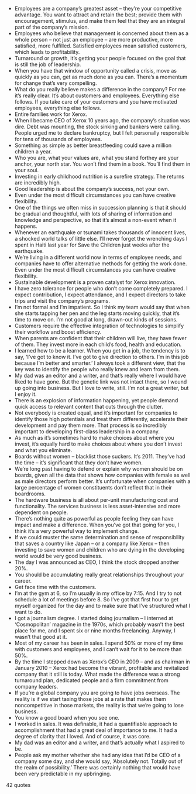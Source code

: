  - Employees are a company’s greatest asset – they’re your competitive advantage. You want to attract and retain the best; provide them with encouragement, stimulus, and make them feel that they are an integral part of the company’s mission.
 - Employees who believe that management is concerned about them as a whole person – not just an employee – are more productive, more satisfied, more fulfilled. Satisfied employees mean satisfied customers, which leads to profitability.
 - Turnaround or growth, it’s getting your people focused on the goal that is still the job of leadership.
 - When you have that window of opportunity called a crisis, move as quickly as you can, get as much done as you can. There’s a momentum for change that’s very compelling.
 - What do you really believe makes a difference in the company? For me it’s really clear. It’s about customers and employees. Everything else follows. If you take care of your customers and you have motivated employees, everything else follows.
 - Entire families work for Xerox.
 - When I became CEO of Xerox 10 years ago, the company’s situation was dire. Debt was mounting, the stock sinking and bankers were calling. People urged me to declare bankruptcy, but I felt personally responsible for tens of thousands of employees.
 - Something as simple as better breastfeeding could save a million children a year.
 - Who you are, what your values are, what you stand forthey are your anchor, your north star. You won’t find them in a book. You’ll find them in your soul.
 - Investing in early childhood nutrition is a surefire strategy. The returns are incredibly high.
 - Good leadership is about the company’s success, not your own.
 - Even under the most difficult circumstances you can have creative flexibility.
 - One of the things we often miss in succession planning is that it should be gradual and thoughtful, with lots of sharing of information and knowledge and perspective, so that it’s almost a non-event when it happens.
 - Whenever an earthquake or tsunami takes thousands of innocent lives, a shocked world talks of little else. I’ll never forget the wrenching days I spent in Haiti last year for Save the Children just weeks after the earthquake.
 - We’re living in a different world now in terms of employee needs, and companies have to offer alternative methods for getting the work done. Even under the most difficult circumstances you can have creative flexibility.
 - Sustainable development is a proven catalyst for Xerox innovation.
 - I have zero tolerance for people who don’t come completely prepared. I expect contribution, I expect attendance, and I expect directors to take trips and visit the company’s programs.
 - I’m not formal and I’m impatient. So I think my team would say that when she starts tapping her pen and the leg starts moving quickly, that it’s time to move on. I’m not good at long, drawn-out kinds of sessions.
 - Customers require the effective integration of technologies to simplify their workflow and boost efficiency.
 - When parents are confident that their children will live, they have fewer of them. They invest more in each child’s food, health and education.
 - I learned how to be a learner. When you get in a job, the tendency is to say, ‘I’ve got to know it. I’ve got to give direction to others. I’m in this job because I’m better and smarter.’ I always took a different view, that the key was to identify the people who really knew and learn from them.
 - My dad was an editor and a writer, and that’s really where I would have liked to have gone. But the genetic link was not intact there, so I wound up going into business. But I love to write, still. I’m not a great writer, but I enjoy it.
 - There is an explosion of information happening, yet people demand quick access to relevant content that cuts through the clutter.
 - Not everybody is created equal, and it’s important for companies to identify those high potentials and treat them differently, accelerate their development and pay them more. That process is so incredibly important to developing first-class leadership in a company.
 - As much as it’s sometimes hard to make choices about where you invest, it’s equally hard to make choices about where you don’t invest and what you eliminate.
 - Boards without women – blacklist those suckers. It’s 2011. They’ve had the time – it’s significant that they don’t have women.
 - We’re long past having to defend or explain why women should be on boards, given all the data that shows how companies with female as well as male directors perform better. It’s unfortunate when companies with a large percentage of women constituents don’t reflect that in their boardrooms.
 - The hardware business is all about per-unit manufacturing cost and functionality. The services business is less asset-intensive and more dependent on people.
 - There’s nothing quite as powerful as people feeling they can have impact and make a difference. When you’ve got that going for you, I think it’s a very powerful way to implement change.
 - If we could muster the same determination and sense of responsibility that saves a country like Japan – or a company like Xerox – then investing to save women and children who are dying in the developing world would be very good business.
 - The day I was announced as CEO, I think the stock dropped another 20%.
 - You should be accumulating really great relationships throughout your career.
 - Get face time with the customers.
 - I’m at the gym at 6, so I’m usually in my office by 7:15. And I try to not schedule a lot of meetings before 8. So I’ve got that first hour to get myself organized for the day and to make sure that I’ve structured what I want to do.
 - I got a journalism degree. I started doing journalism – I interned at ‘Cosmopolitan’ magazine in the 1970s, which probably wasn’t the best place for me, and I spent six or nine months freelancing. Anyway, I wasn’t that good at it.
 - Most of my career has been in sales. I spend 50% or more of my time with customers and employees, and I can’t wait for it to be more than 50%.
 - By the time I stepped down as Xerox’s CEO in 2009 – and as chairman in January 2010 – Xerox had become the vibrant, profitable and revitalized company that it still is today. What made the difference was a strong turnaround plan, dedicated people and a firm commitment from company leaders.
 - If you’re a global company you are going to have jobs overseas. The reality is if we start taxing those jobs at a rate that makes them noncompetitive in those markets, the reality is that we’re going to lose business.
 - You know a good board when you see one.
 - I worked in sales. It was definable, it had a quantifiable approach to accomplishment that had a great deal of importance to me. It had a degree of clarity that I loved. And of course, it was core.
 - My dad was an editor and a writer, and that’s actually what I aspired to be.
 - People ask my mother whether she had any idea that I’d be CEO of a company some day, and she would say, ‘Absolutely not. Totally out of the realm of possibility.’ There was certainly nothing that would have been very predictable in my upbringing.

42 quotes